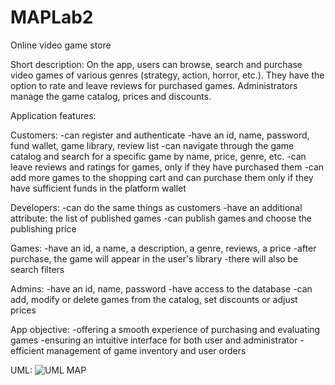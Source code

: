 # MAPLab2
Online video game store

Short description:
On the app, users can browse, search and purchase video games of various genres (strategy, action, horror, etc.). They have the option to rate and leave reviews for purchased games. Administrators manage the game catalog, prices and discounts.

Application features:

Customers:
-can register and authenticate
-have an id, name, password, fund wallet, game library, review list
-can navigate through the game catalog and search for a specific game by name, price, genre, etc.
-can leave reviews and ratings for games, only if they have purchased them
-can add more games to the shopping cart and can purchase them only if they have sufficient funds in the platform wallet

Developers:
-can do the same things as customers
-have an additional attribute: the list of published games
-can publish games and choose the publishing price

Games:
-have an id, a name, a description, a genre, reviews, a price
-after purchase, the game will appear in the user's library
-there will also be search filters

Admins:
-have an id, name, password
-have access to the database
-can add, modify or delete games from the catalog, set discounts or adjust prices

App objective:
-offering a smooth experience of purchasing and evaluating games
-ensuring an intuitive interface for both user and administrator
-efficient management of game inventory and user orders



UML:
![UML MAP](https://github.com/user-attachments/assets/70295447-e638-4f7e-86a5-6ae4651ab162)
